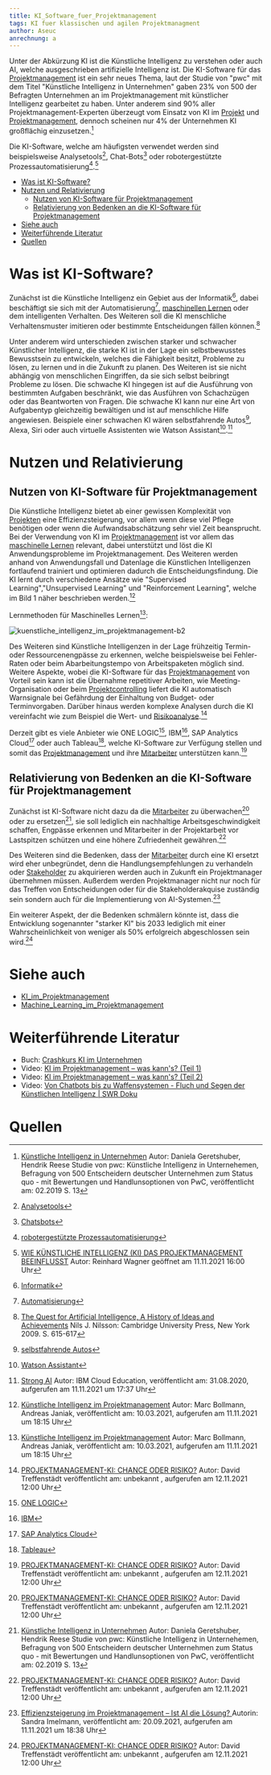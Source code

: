 ```yaml
---
title: KI_Software_fuer_Projektmanagement
tags: KI fuer klassischen und agilen Projektmanagment
author: Aseuc
anrechnung: a
---
```

Unter der Abkürzung KI ist die Künstliche Intelligenz zu verstehen oder auch AI, welche ausgeschrieben artifizielle Intelligenz ist.
Die KI-Software für das [Projektmanagement](https://github.com/ManagingProjectsSuccessfully/ManagingProjectsSuccessfully.github.io/blob/main/kb/Projektmanagement.md) ist ein sehr neues Thema, laut der Studie von "pwc" mit dem Titel "Künstliche Intelligenz in Unternehmen" gaben 23% von 500 der Befragten Unternehmen an im Projektmanagement mit künstlicher Intelligenz gearbeitet zu haben. Unter anderem sind 90% aller Projektmanagement-Experten überzeugt vom Einsatz von KI im [Projekt](https://github.com/ManagingProjectsSuccessfully/ManagingProjectsSuccessfully.github.io/blob/main/kb/Projekt.md) und [Projektmanagement](https://github.com/ManagingProjectsSuccessfully/ManagingProjectsSuccessfully.github.io/blob/main/kb/Projektmanagement.md), dennoch scheinen nur 4% der Unternehmen KI großflächig einzusetzen.[^7]

Die KI-Software, welche am häufigsten verwendet werden sind beispielsweise Analysetools[^8], Chat-Bots[^9] oder robotergestützte Prozessautomatisierung[^10].[^1]

* [Was ist KI-Software?](https://github.com/Aseuc/ManagingProjectsSuccessfully.github.io/edit/main/kb/KI_Software_fuer_Projektmanagement.md#:~:text=Quelle-,Was%20ist%20KI%2DSoftware%3F,-Zun%C3%A4chst%20ist%20die)
* [Nutzen und Relativierung](https://github.com/Aseuc/ManagingProjectsSuccessfully.github.io/edit/main/kb/KI_Software_fuer_Projektmanagement.md#:~:text=wie%20Watson%20Assistant3.-,Nutzen%20und%20Relativierung,-Nutzen%20von%20KI)
  - [Nutzen von KI-Software für Projektmanagement](https://github.com/Aseuc/ManagingProjectsSuccessfully.github.io/edit/main/kb/KI_Software_fuer_Projektmanagement.md#:~:text=Nutzen%20und%20Relativierung-,Nutzen%20von%20KI%2DSoftware%20f%C3%BCr%20Projektmanagement,-Die%20K%C3%BCnstliche%20Intelligenz)
  - [Relativierung von Bedenken an die KI-Software für Projektmanagement](https://github.com/Aseuc/ManagingProjectsSuccessfully.github.io/edit/main/kb/KI_Software_fuer_Projektmanagement.md#:~:text=Mitarbeiter%20unterst%C3%BCtzen%20kann.-,Relativierung%20von%20Bedenken%20an%20die%20KI%2DSoftware%20f%C3%BCr%20Projektmanagement,-Zun%C3%A4chst%20ist%20KI)
* [Siehe auch](https://github.com/Aseuc/ManagingProjectsSuccessfully.github.io/edit/main/kb/KI_Software_fuer_Projektmanagement.md#:~:text=von%2050%25%20hat6.-,Siehe%20auch,-Von%20Chatbots%20bis)
* [Weiterführende Literatur](https://github.com/Aseuc/ManagingProjectsSuccessfully.github.io/edit/main/kb/KI_Software_fuer_Projektmanagement.md#:~:text=Machine_Learning_im_Projektmanagement-,Weiterf%C3%BChrende%20Literatur,-Buch%3A%20Crashkurs%20KI)
* [Quellen](https://github.com/Aseuc/ManagingProjectsSuccessfully.github.io/edit/main/kb/KI_Software_fuer_Projektmanagement.md#:~:text=kann%27s%3F%20(Teil%202)-,Quellen,-Footnotes) 

# Was ist KI-Software? 
Zunächst ist die Künstliche Intelligenz ein Gebiet aus der Informatik[^11], dabei beschäftigt sie sich mit der Automatisierung[^12], [maschinellen Lernen](https://github.com/ManagingProjectsSuccessfully/ManagingProjectsSuccessfully.github.io/blob/main/kb/Machine_Learning_im_Projektmanagement.md) oder dem intelligenten Verhalten. Des Weiteren soll die KI menschliche Verhaltensmuster imitieren oder bestimmte Entscheidungen fällen können.[^2]

Unter anderem wird unterschieden zwischen starker und schwacher Künstlicher Intelligenz, die starke KI ist in der Lage ein selbstbewusstes Bewusstsein zu entwickeln, welches die Fähigkeit besitzt, Probleme zu lösen, zu lernen und in die Zukunft zu planen. Des Weiteren ist sie nicht abhängig von menschlichen Eingriffen, da sie sich selbst beibringt Probleme zu lösen. Die schwache KI hingegen ist auf die Ausführung von bestimmten Aufgaben beschränkt, wie das Ausführen von Schachzügen oder das Beantworten von Fragen. Die schwache KI kann nur eine Art von Aufgabentyp gleichzeitig bewältigen und ist auf menschliche Hilfe angewiesen. Beispiele einer schwachen KI wären selbstfahrende Autos[^14], Alexa, Siri oder auch virtuelle Assistenten wie Watson Assistant[^15].[^3] 

# Nutzen und Relativierung

## Nutzen von KI-Software für Projektmanagement
Die Künstliche Intelligenz bietet ab einer gewissen Komplexität von [Projekten](https://github.com/ManagingProjectsSuccessfully/ManagingProjectsSuccessfully.github.io/blob/main/kb/Projekt.md) eine Effizienzsteigerung, vor allem wenn diese viel Pflege benötigen oder wenn die Aufwandsabschätzung sehr viel Zeit beansprucht. Bei der Verwendung von KI im [Projektmanagement](https://github.com/ManagingProjectsSuccessfully/ManagingProjectsSuccessfully.github.io/blob/main/kb/Projektmanagement.md) ist vor allem das [maschinelle Lernen](https://github.com/ManagingProjectsSuccessfully/ManagingProjectsSuccessfully.github.io/blob/main/kb/Machine_Learning_im_Projektmanagement.md) relevant, dabei unterstützt und löst die KI Anwendungsprobleme im Projektmanagement. Des Weiteren werden anhand von Anwendungsfall und Datenlage die Künstlichen Intelligenzen fortlaufend trainiert und optimieren dadurch die Entscheidungsfindung. Die KI lernt durch verschiedene Ansätze wie "Supervised Learning","Unsupervised Learning" und "Reinforcement Learning", welche im Bild 1 näher beschrieben werden.[^4]

Lernmethoden für Maschinelles Lernen[^4]: 

![kuenstliche_intelligenz_im_projektmanagement-b2](https://user-images.githubusercontent.com/78257976/141346922-8c5eda9d-261d-4818-8318-b40a02721b30.jpg)


Des Weiteren sind Künstliche Intelligenzen in der Lage frühzeitig Termin- oder Ressourcenengpässe zu erkennen, welche beispielsweise bei Fehler-Raten oder beim Abarbeitungstempo von Arbeitspaketen möglich sind. Weitere Aspekte, wobei die KI-Software für das [Projektmanagement](https://github.com/ManagingProjectsSuccessfully/ManagingProjectsSuccessfully.github.io/blob/main/kb/Projektmanagement.md) von Vorteil sein kann ist die Übernahme repetitiver Arbeiten, wie Meeting-Organisation oder beim [Projektcontrolling](https://github.com/ManagingProjectsSuccessfully/ManagingProjectsSuccessfully.github.io/blob/main/kb/Projektcontrolling.md) liefert die KI automatisch Warnsignale bei Gefährdung der Einhaltung von Budget- oder Terminvorgaben. Darüber hinaus werden komplexe Analysen durch die KI vereinfacht wie zum Beispiel die Wert- und [Risikoanalyse](https://github.com/ManagingProjectsSuccessfully/ManagingProjectsSuccessfully.github.io/blob/main/kb/Risikoanalyse_und_Visualisierung.md).[^6] 

Derzeit gibt es viele Anbieter wie ONE LOGIC[^16], IBM[^17], SAP Analytics Cloud[^18] oder auch Tableau[^19], welche KI-Software zur Verfügung stellen und somit das [Projektmanagement](https://github.com/ManagingProjectsSuccessfully/ManagingProjectsSuccessfully.github.io/blob/main/kb/Projektmanagement.md) und ihre [Mitarbeiter](https://github.com/ManagingProjectsSuccessfully/ManagingProjectsSuccessfully.github.io/blob/main/kb/Projektmitarbeiter.md) unterstützen kann.[^6] 

## Relativierung von Bedenken an die KI-Software für Projektmanagement
Zunächst ist KI-Software nicht dazu da die [Mitarbeiter](https://github.com/ManagingProjectsSuccessfully/ManagingProjectsSuccessfully.github.io/blob/main/kb/Projektmitarbeiter.md) zu überwachen[^6] oder zu ersetzen[^7], sie soll lediglich ein nachhaltige Arbeitsgeschwindigkeit schaffen, Engpässe erkennen und Mitarbeiter in der Projektarbeit vor Lastspitzen schützen und eine höhere Zufriedenheit gewähren.[^6]

Des Weiteren sind die Bedenken, dass der [Mitarbeiter](https://github.com/ManagingProjectsSuccessfully/ManagingProjectsSuccessfully.github.io/blob/main/kb/Projektmitarbeiter.md) durch eine KI  ersetzt wird eher unbegründet, denn die Handlungsempfehlungen zu verhandeln oder [Stakeholder](https://github.com/ManagingProjectsSuccessfully/ManagingProjectsSuccessfully.github.io/blob/main/kb/Stakeholdermanagement.md) zu akquirieren werden auch in Zukunft ein Projektmanager übernehmen müssen. Außerdem werden Projektmanager nicht nur noch für das Treffen von Entscheidungen oder für die Stakeholderakquise zuständig sein sondern auch für die Implementierung von AI-Systemen.[^5] 

Ein weiterer Aspekt, der die Bedenken schmälern könnte ist, dass die Entwicklung sogenannter "starker KI" bis 2033 lediglich mit einer Wahrscheinlichkeit von weniger als 50% erfolgreich abgeschlossen sein wird.[^6]

# Siehe auch
- [KI_im_Projektmanagement](https://github.com/ManagingProjectsSuccessfully/ManagingProjectsSuccessfully.github.io/blob/main/kb/KI_im_PM.md)
- [Machine_Learning_im_Projektmanagement](https://github.com/ManagingProjectsSuccessfully/ManagingProjectsSuccessfully.github.io/blob/main/kb/Machine_Learning_im_Projektmanagement.md)



# Weiterführende Literatur
- Buch: [Crashkurs KI im Unternehmen](https://shop.haufe.de/prod/cashkurs-ki-im-unternehmen)
- Video: [KI im Projektmanagement – was kann's? (Teil 1)](https://www.youtube.com/watch?v=eBtxz60kCjY)
- Video: [KI im Projektmanagement – was kann's? (Teil 2)](https://www.youtube.com/watch?v=mr5EBwpVR4Y)
- Video: [Von Chatbots bis zu Waffensystemen - Fluch und Segen der Künstlichen Intelligenz | SWR Doku](https://www.youtube.com/watch?v=oNk6ESLpxKI)

# Quellen
[^1]: [WIE KÜNSTLICHE INTELLIGENZ (KI) DAS PROJEKTMANAGEMENT BEEINFLUSST](https://www.tiba.de/wie-kuenstliche-intelligenz-ki-das-projektmanagement-beeinflusst/) Autor: Reinhard Wagner geöffnet am 11.11.2021 16:00 Uhr
[^2]: [ The Quest for Artificial Intelligence, A History of Ideas and Achievements](https://ai.stanford.edu/~nilsson/QAI/qai.pdf) Nils J. Nilsson: Cambridge University Press, New York 2009. S. 615-617
[^3]: [Strong AI](https://www.ibm.com/cloud/learn/strong-ai) Autor: IBM Cloud Education, veröffentlicht am: 31.08.2020, aufgerufen am 11.11.2021 um 17:37 Uhr
[^4]: [Künstliche Intelligenz im Projektmanagement](https://www.projektmagazin.de/artikel/kuenstliche-intelligenz-ki-projektmanagement) Autor: Marc Bollmann, Andreas Janiak, veröffentlicht am: 10.03.2021, aufgerufen am 11.11.2021 um 18:15 Uhr
[^5]: [Effizienzsteigerung im Projektmanagement – Ist AI die Lösung?
](https://www.capgemini.com/de-de/2021/09/effizienzsteigerung-im-projektmanagement-ist-ai-die-loesung/) Autorin: Sandra Imelmann, veröffentlicht am: 20.09.2021, aufgerufen am 11.11.2021 um 18:38 Uhr
[^6]: [PROJEKTMANAGEMENT-KI: CHANCE ODER RISIKO?](https://www.assure.de/de/blog/projektmanagement-ki-chance-oder-risiko) Autor: David Treffenstädt veröffentlicht am: unbekannt , aufgerufen am 12.11.2021 12:00 Uhr
[^7]: [Künstliche Intelligenz in Unternehmen](https://www.pwc.de/de/digitale-transformation/kuenstliche-intelligenz/studie-kuenstliche-intelligenz-in-unternehmen.pdf) Autor: Daniela Geretshuber, Hendrik Reese  Studie von pwc: Künstliche Intelligenz in Unternehemen, Befragung von 500 Entscheidern deutscher Unternehmen zum Status quo - mit Bewertungen und Handlunsoptionen von PwC, veröffentlicht am: 02.2019 S. 13
[^8]: [Analysetools](https://www.onlinemarketing-praxis.de/web-controlling/web-analyse-tools)
[^9]: [Chatsbots](https://www.ibm.com/de-de/campaign/was-ist-ein-chatbot)
[^10]: [robotergestützte Prozessautomatisierung](https://de.wikipedia.org/wiki/Robotic_Process_Automation)
[^11]: [Informatik](https://de.wikipedia.org/wiki/Informatik)
[^12]: [Automatisierung](https://de.wikipedia.org/wiki/Automatisierung)
[^13]:[maschinelles Lernen](https://de.wikipedia.org/wiki/Maschinelles_Lernen)
[^14]:[selbstfahrende Autos](https://de.wikipedia.org/wiki/Selbstfahrendes_Kraftfahrzeug)
[^15]: [Watson Assistant](https://www.ibm.com/de-de/products/watson-assistant)
[^16]: [ONE LOGIC](https://onelogic.de/ki-software/?gclid=Cj0KCQiAys2MBhDOARIsAFf1D1d3ybFeZwBVo9XSmXkPTnBoNrhi2T1O-WKqplrZqWPWukNkWLuTRRUaAka1EALw_wcB)
[^17]: [IBM](https://www.ibm.com/de-de/analytics/journey-to-ai?utm_content=SRCWW&p1=Search&p4=43700066788191770&p5=p&gclid=Cj0KCQiAys2MBhDOARIsAFf1D1fenb4xPcAoA7e9m2lgC1OnkQ0pBaJYlA--jtx23zWDzJ25rg0UC0AaAolOEALw_wcB&gclsrc=aw.ds)
[^18]: [SAP Analytics Cloud](https://www.sap.com/germany/products/cloud-analytics.html?campaigncode=CRM-DE21-PPC-PLTSACN&source=ppc-meedach-GOO-261735388---&DFA=1&gclid=Cj0KCQiAys2MBhDOARIsAFf1D1dNyfY7oZj1noWaMl-5jBV_o3bOrFlPc8ZlrJfkgSq4S4yFz_ZVGlAaAm6cEALw_wcB&gclsrc=aw.ds)
[^19]: [Tableau](https://www.tableau.com/de-de/solutions/ai-analytics)

